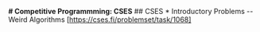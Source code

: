 **# Competitive Programmming: CSES**
    ## CSES
        * Introductory Problems
            -- Weird Algorithms [https://cses.fi/problemset/task/1068]
